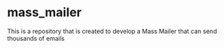 # mass_mailer

This is a repository that is created to develop a Mass Mailer that can send thousands of emails 
